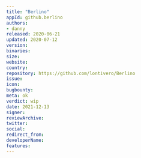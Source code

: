 ```yaml
---
title: "Berlino"
appId: github.berlino
authors:
- danny
released: 2020-06-21
updated: 2020-07-12
version:
binaries: 
size: 
website:
country:
repository: https://github.com/lontivero/Berlino
issue: 
icon:
bugbounty: 
meta: ok
verdict: wip 
date: 2021-12-13
signer: 
reviewArchive: 
twitter: 
social:
redirect_from:
developerName: 
features:
--- 
```

